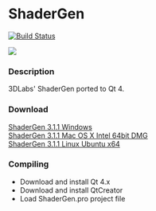 ShaderGen
=========

[![Build Status](https://secure.travis-ci.org/mojocorp/ShaderGen.png)](http://travis-ci.org/mojocorp/ShaderGen)

<img src="https://raw.github.com/mojocorp/ShaderGen/master/screen-capture.jpg" >

### Description ###

3DLabs' ShaderGen ported to Qt 4.

### Download ###

[ShaderGen 3.1.1 Windows](https://github.com/mojocorp/ShaderGen/releases/download/v3.1.1/ShaderGen-3.1.1.exe)  
[ShaderGen 3.1.1 Mac OS X Intel 64bit DMG](https://github.com/mojocorp/ShaderGen/releases/download/v3.1.1/ShaderGen-3.1.1.dmg)  
[ShaderGen 3.1.1 Linux Ubuntu x64](https://github.com/mojocorp/ShaderGen/releases/download/v3.1.1/ShaderGen-3.1.1.tar.gz)  

### Compiling ###

* Download and install Qt 4.x
* Download and install QtCreator
* Load ShaderGen.pro project file 

